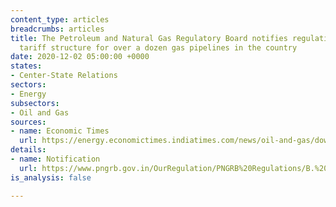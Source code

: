 ```yaml
---
content_type: articles
breadcrumbs: articles
title: The Petroleum and Natural Gas Regulatory Board notifies regulations for a unified
  tariff structure for over a dozen gas pipelines in the country
date: 2020-12-02 05:00:00 +0000
states:
- Center-State Relations
sectors:
- Energy
subsectors:
- Oil and Gas
sources:
- name: Economic Times
  url: https://energy.economictimes.indiatimes.com/news/oil-and-gas/downstream-oil-regulator-pngrb-simplifies-gas-pipeline-tariff/79438353
details:
- name: Notification
  url: https://www.pngrb.gov.in/OurRegulation/PNGRB%20Regulations/B.%20Natural%20Gas%20Pipeline/B.4.%20NGPL%20Tariff%20Regulations/NGPL%20Tariff-Post%20Amendment-27.03.2020.pdf
is_analysis: false

---
```

